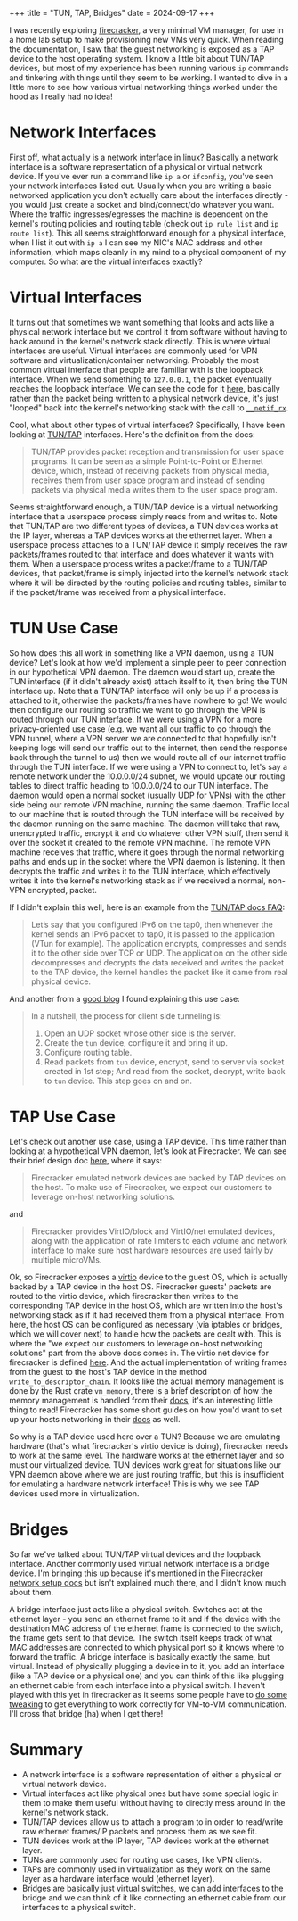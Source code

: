 +++
title = "TUN, TAP, Bridges"
date = 2024-09-17
+++

I was recently exploring [firecracker](https://firecracker-microvm.github.io/), a very minimal VM manager, for use in a
home lab setup to make provisioning new VMs very quick. When reading the documentation, I saw that the guest networking
is exposed as a TAP device to the host operating system. I know a little bit about TUN/TAP devices, but most of my
experience has been running various `ip` commands and tinkering with things until they seem to be working. I wanted to
dive in a little more to see how various virtual networking things worked under the hood as I really had no idea!

# Network Interfaces
First off, what actually is a network interface in linux? Basically a network interface is a
software representation of a physical or virtual network device. If you've ever run a command like `ip a` or `ifconfig`,
you've seen your network interfaces listed out.  Usually when you are writing a basic networked application you don't
actually care about the interfaces directly - you would just create a socket and bind/connect/do whatever you want.
Where the traffic ingresses/egresses the machine is dependent on the kernel's routing policies and  routing table (check
out `ip rule list` and `ip route list`). This all seems straightforward enough for a physical interface, when I list it
out with `ip a` I can see my NIC's MAC address and other information, which maps cleanly in my mind to a physical
component of my computer. So what are the virtual interfaces exactly?

# Virtual Interfaces
It turns out that sometimes we want something that looks and acts like a physical network interface
but we control it from software without having to hack around in the kernel's network stack directly. This is where
virtual interfaces are useful. Virtual interfaces are commonly used for VPN software and virtualization/container
networking. Probably the most common virtual interface that people are familiar with is the loopback interface. When
we send something to `127.0.0.1`, the packet eventually reaches the loopback interface. We can see the code for it
[here](https://github.com/torvalds/linux/blob/a430d95c5efa2b545d26a094eb5f624e36732af0/drivers/net/loopback.c#L69-L93),
basically rather than the packet being written to a physical network device, it's just "looped" back into the kernel's
networking stack with the call to [`__netif_rx`](https://docs.kernel.org/networking/kapi.html#c.netif_rx).

Cool, what about other types of virtual interfaces? Specifically, I have been looking at
[TUN/TAP](https://docs.kernel.org/networking/tuntap.html) interfaces. Here's the definition from the docs:

> TUN/TAP provides packet reception and transmission for user space programs. It can be seen as a simple Point-to-Point
or Ethernet device, which, instead of receiving packets from physical media, receives them from user space program and
instead of sending packets via physical media writes them to the user space program.

Seems straightforward enough, a TUN/TAP device is a virtual networking interface that a userspace process simply reads
from and writes to. Note that TUN/TAP are two different types of devices, a TUN devices works at the IP layer, whereas a
TAP devices works at the ethernet layer. When a userspace process attaches to a TUN/TAP device it simply receives the
raw packets/frames routed to that interface and does whatever it wants with them. When a userspace process writes a
packet/frame to a TUN/TAP devices, that packet/frame is simply injected into the kernel's network stack where it will be
directed by the routing policies and routing tables, similar to if the packet/frame was received from a physical
interface.

# TUN Use Case

So how does this all work in something like a VPN daemon, using a TUN device? Let's look at how we'd implement a simple
peer to peer connection in our hypothetical VPN daemon. The daemon would start up, create the TUN interface (if it
didn't already exist) attach itself to it, then bring the TUN interface up. Note that a TUN/TAP interface will only be
up if a process is attached to it, otherwise the packets/frames have nowhere to go! We would then configure our routing
so traffic we want to go through the VPN is routed through our TUN interface. If we were using a VPN for a more
privacy-oriented use case (e.g. we want all our traffic to go through the VPN tunnel, where a VPN server we are
connected to that hopefully isn't keeping logs will send our traffic out to the internet, then send the response back
through the tunnel to us) then we would route all of our internet traffic through the TUN interface. If we were
using a VPN to connect to, let's say a remote network under the 10.0.0.0/24 subnet, we would update our routing tables
to direct traffic heading to 10.0.0.0/24 to our TUN interface. The daemon would open a normal socket (usually UDP for
VPNs) with the other side being our remote VPN machine, running the same daemon. Traffic local to our machine that is
routed through the TUN interface will be received by the daemon running on the same machine. The daemon will take that raw,
unencrypted traffic, encrypt it and do whatever other VPN stuff, then send it over the socket it created to the remote
VPN machine. The remote VPN machine receives that traffic, where it goes through the normal networking paths and ends up
in the socket where the VPN daemon is listening. It then decrypts the traffic and writes it to the TUN interface, which
effectively writes it into the kernel's networking stack as if we received a normal, non-VPN encrypted, packet.

If I didn't explain this well, here is an example from the [TUN/TAP docs
FAQ](https://docs.kernel.org/networking/tuntap.html):

> Let’s say that you configured IPv6 on the tap0, then whenever the kernel sends an IPv6 packet to tap0, it is passed to
the application (VTun for example). The application encrypts, compresses and sends it to the other side over TCP or UDP.
The application on the other side decompresses and decrypts the data received and writes the packet to the TAP device,
the kernel handles the packet like it came from real physical device.

And another from a [good blog](https://lxd.me/a-simple-vpn-tunnel-with-tun-device-demo-and-some-basic-concepts) I found
explaining this use case:

> In a nutshell, the process for client side tunneling is:
> 1. Open an UDP socket whose other side is the server.
> 2. Create the `tun` device, configure it and bring it up.
> 3. Configure routing table.
> 4. Read packets from `tun` device, encrypt, send to server via socket created in 1st step; And read from the socket,
decrypt, write back to `tun` device. This step goes on and on.

# TAP Use Case

Let's check out another use case, using a TAP device. This time rather than looking at a hypothetical VPN daemon, let's
look at Firecracker. We can see their brief design doc
[here](https://github.com/firecracker-microvm/firecracker/blob/main/docs/design.md), where it says:

> Firecracker emulated network devices are backed by TAP devices on the host. To make use of Firecracker, we expect our
> customers to leverage on-host networking solutions.

and

> Firecracker provides VirtIO/block and VirtIO/net emulated devices, along with the application of rate limiters to each
> volume and network interface to make sure host hardware resources are used fairly by multiple microVMs.

Ok, so Firecracker exposes a [virtio](https://wiki.osdev.org/Virtio) device to the guest OS, which is actually backed by
a TAP device in the host OS. Firecracker guests' packets are routed to the virtio device, which firecracker then writes
to the corresponding TAP device in the host OS, which are written into the host's networking stack as if it had received
them from a physical interface. From here, the host OS can be configured as necessary (via iptables or bridges, which we
will cover next) to handle how the packets are dealt with. This is where the "we expect our customers to leverage
on-host networking solutions" part from the above docs comes in. The virtio net device for firecracker is defined
[here](https://github.com/firecracker-microvm/firecracker/blob/a4b3d932ced21d1ae73cf5c1690cb746095bea2f/src/vmm/src/devices/virtio/net/device.rs#L105-L110).
And the actual implementation of writing frames from the guest to the host's TAP device in the method
`write_to_descriptor_chain`. It looks like the actual memory management is done by the Rust crate `vm_memory`, there is
a brief description of how the memory management is handled from their
[docs](https://github.com/rust-vmm/vm-memory/blob/54c67221bdfbc88a38e7671d4ef790f67bde3dee/DESIGN.md?plain=1#L89-L123),
it's an interesting little thing to read! Firecracker has some short guides on how you'd want to set up your hosts
networking in their [docs](https://github.com/firecracker-microvm/firecracker/blob/main/docs/network-setup.md) as well.

So why is a TAP device used here over a TUN? Because we are emulating hardware (that's what firecracker's virtio device
is doing), firecracker needs to work at the same level. The hardware works at the ethernet layer and so must our
virtualized device. TUN devices work great for situations like our VPN daemon above where we are just routing traffic,
but this is insufficient for emulating a hardware network interface! This is why we see TAP devices used more in
virtualization.

# Bridges
So far we've talked about TUN/TAP virtual devices and the loopback interface. Another commonly used virtual
network interface is a bridge device. I'm bringing this up because it's mentioned in the Firecracker [network setup
docs](https://github.com/firecracker-microvm/firecracker/blob/main/docs/network-setup.md) but isn't explained much
there, and I didn't know much about them.

A bridge interface just acts like a physical switch. Switches act at the ethernet layer - you send an ethernet frame to
it and if the device with the destination MAC address of the ethernet frame is connected to the switch, the frame gets
sent to that device. The switch itself keeps track of what MAC addresses are connected to which physical port so it
knows where to forward the traffic. A bridge interface is basically exactly the same, but virtual. Instead of physically
plugging a device in to it, you add an interface (like a TAP device or a physical one) and you can think of this like
plugging an ethernet cable from each interface into a physical switch. I haven't played with this yet in firecracker as
it seems some people have to [do some
tweaking](https://devopschops.com/blog/communicating-between-firecracker-microvms-using-bridges/) to get everything to
work correctly for VM-to-VM communication. I'll cross that bridge (ha) when I get there!

# Summary
- A network interface is a software representation of either a physical or virtual network device.
- Virtual interfaces act like physical ones but have some special logic in them to make them useful without having to
directly mess around in the kernel's network stack.
- TUN/TAP devices allow us to attach a program to in order to read/write raw ethernet frames/IP packets and process
them as we see fit.
- TUN devices work at the IP layer, TAP devices work at the ethernet layer.
- TUNs are commonly used for routing use cases, like VPN clients.
- TAPs are commonly used in virtualization as they work on the same layer as a hardware interface would (ethernet layer).
- Bridges are basically just virtual switches, we can add interfaces to the bridge and we can think of it like
connecting an ethernet cable from our interfaces to a physical switch.
